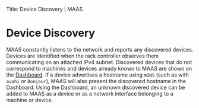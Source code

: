 Title: Device Discovery | MAAS


# Device Discovery

MAAS constantly listens to the network and reports any discovered devices.
Devices are identified when the rack controller observes them communicating on
an attached IPv4 subnet. Discovered devices that do not correspond to machines
and devices already known to MAAS are shown on the
[Dashboard](installconfig-gui.md#maas-dashboard). If a device advertises a
hostname using `mDNS` (such as with `avahi` or `Bonjour`), MAAS will also
present the discovered hostname in the Dashboard. Using the Dashboard, an
unknown discovered device can be added to MAAS as a device or as a network
interface belonging to a machine or device.
